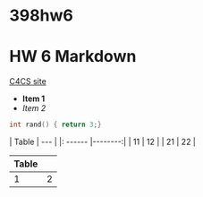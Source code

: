# 398hw6
# HW 6 Markdown

[C4CS site](https://c4cs.github.io)

+ **Item 1**
+ *Item 2*

```C++
int rand() { return 3;}
```

| Table  |     ---    | 
|: ------ |--------:|
| 11      | 12      |
| 21      | 22      |

| Table        |            |
| :------------- |:-------------:|
| 1      | 2 |

